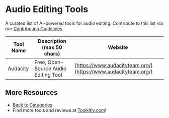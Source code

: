 # Audio Editing Tools

A curated list of AI-powered tools for audio editing. Contribute to this list via our [Contributing Guidelines](../CONTRIBUTING.md).

| Tool Name | Description (max 50 chars) | Website |
|-----------|----------------------------|---------|
| Audacity | Free, Open-Source Audio Editing Tool | [https://www.audacityteam.org/](https://www.audacityteam.org/) |

## More Resources
- [Back to Categories](../README.md)
- Find more tools and reviews at [Toolkitly.com](https://toolkitly.com)!
